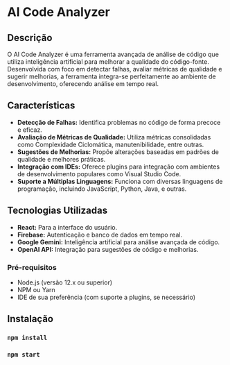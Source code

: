 # AI Code Analyzer

## Descrição

O AI Code Analyzer é uma ferramenta avançada de análise de código que utiliza inteligência artificial para melhorar a qualidade do código-fonte. Desenvolvida com foco em detectar falhas, avaliar métricas de qualidade e sugerir melhorias, a ferramenta integra-se perfeitamente ao ambiente de desenvolvimento, oferecendo análise em tempo real.

## Características

- **Detecção de Falhas:** Identifica problemas no código de forma precoce e eficaz.
- **Avaliação de Métricas de Qualidade:** Utiliza métricas consolidadas como Complexidade Ciclomática, manutenibilidade, entre outras.
- **Sugestões de Melhorias:** Propõe alterações baseadas em padrões de qualidade e melhores práticas.
- **Integração com IDEs:** Oferece plugins para integração com ambientes de desenvolvimento populares como Visual Studio Code.
- **Suporte a Múltiplas Linguagens:** Funciona com diversas linguagens de programação, incluindo JavaScript, Python, Java, e outras.

## Tecnologias Utilizadas

- **React:** Para a interface do usuário.
- **Firebase:** Autenticação e banco de dados em tempo real.
- **Google Gemini:** Inteligência artificial para análise avançada de código.
- **OpenAI API:** Integração para sugestões de código e melhorias.


### Pré-requisitos

- Node.js (versão 12.x ou superior)
- NPM ou Yarn
- IDE de sua preferência (com suporte a plugins, se necessário)

## Instalação

### `npm install`

### `npm start`

